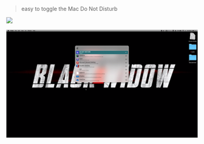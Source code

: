 > easy to toggle the Mac Do Not Disturb

[![](https://img.shields.io/badge/version-v1.1-green)](./DO%20NOT%20DISTURB.alfredworkflow)

![](./screenshot.gif)
